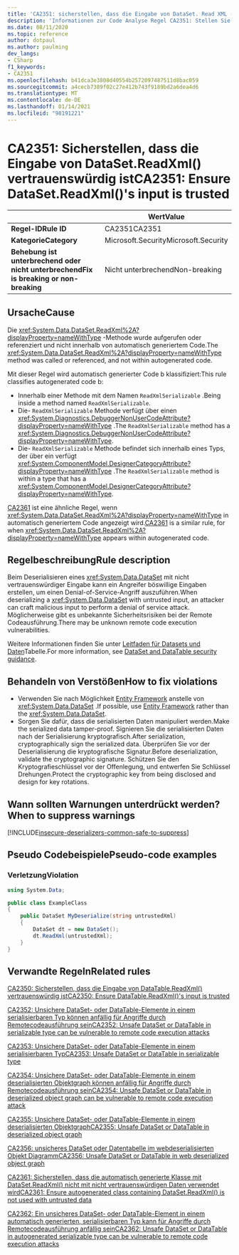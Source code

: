 ```yaml
---
title: 'CA2351: sicherstellen, dass die Eingabe von DataSet. Read XML () vertrauenswürdig ist (Code Analyse)'
description: 'Informationen zur Code Analyse Regel CA2351: Stellen Sie sicher, dass die Eingabe von DataSet. Read XML () vertrauenswürdig ist.'
ms.date: 08/11/2020
ms.topic: reference
author: dotpaul
ms.author: paulming
dev_langs:
- CSharp
f1_keywords:
- CA2351
ms.openlocfilehash: b41dca3e3808d40554b2572097487511d8bac059
ms.sourcegitcommit: a4cecb7389f02c27e412b743f9189bd2a6dea4d6
ms.translationtype: MT
ms.contentlocale: de-DE
ms.lasthandoff: 01/14/2021
ms.locfileid: "98191221"
---
```

# <a name="ca2351-ensure-datasetreadxmls-input-is-trusted"></a><span data-ttu-id="e80df-103">CA2351: Sicherstellen, dass die Eingabe von DataSet.ReadXml() vertrauenswürdig ist</span><span class="sxs-lookup"><span data-stu-id="e80df-103">CA2351: Ensure DataSet.ReadXml()'s input is trusted</span></span>

| | <span data-ttu-id="e80df-104">Wert</span><span class="sxs-lookup"><span data-stu-id="e80df-104">Value</span></span> |
|-|-|
| <span data-ttu-id="e80df-105">**Regel-ID**</span><span class="sxs-lookup"><span data-stu-id="e80df-105">**Rule ID**</span></span> |<span data-ttu-id="e80df-106">CA2351</span><span class="sxs-lookup"><span data-stu-id="e80df-106">CA2351</span></span>|
| <span data-ttu-id="e80df-107">**Kategorie**</span><span class="sxs-lookup"><span data-stu-id="e80df-107">**Category**</span></span> |<span data-ttu-id="e80df-108">Microsoft.Security</span><span class="sxs-lookup"><span data-stu-id="e80df-108">Microsoft.Security</span></span>|
| <span data-ttu-id="e80df-109">**Behebung ist unterbrechend oder nicht unterbrechend**</span><span class="sxs-lookup"><span data-stu-id="e80df-109">**Fix is breaking or non-breaking**</span></span> |<span data-ttu-id="e80df-110">Nicht unterbrechend</span><span class="sxs-lookup"><span data-stu-id="e80df-110">Non-breaking</span></span>|

## <a name="cause"></a><span data-ttu-id="e80df-111">Ursache</span><span class="sxs-lookup"><span data-stu-id="e80df-111">Cause</span></span>

<span data-ttu-id="e80df-112">Die <xref:System.Data.DataSet.ReadXml%2A?displayProperty=nameWithType> -Methode wurde aufgerufen oder referenziert und nicht innerhalb von automatisch generiertem Code.</span><span class="sxs-lookup"><span data-stu-id="e80df-112">The <xref:System.Data.DataSet.ReadXml%2A?displayProperty=nameWithType> method was called or referenced, and not within autogenerated code.</span></span>

<span data-ttu-id="e80df-113">Mit dieser Regel wird automatisch generierter Code b klassifiziert:</span><span class="sxs-lookup"><span data-stu-id="e80df-113">This rule classifies autogenerated code b:</span></span>

- <span data-ttu-id="e80df-114">Innerhalb einer Methode mit dem Namen `ReadXmlSerializable` .</span><span class="sxs-lookup"><span data-stu-id="e80df-114">Being inside a method named `ReadXmlSerializable`.</span></span>
- <span data-ttu-id="e80df-115">Die- `ReadXmlSerializable` Methode verfügt über einen <xref:System.Diagnostics.DebuggerNonUserCodeAttribute?displayProperty=nameWithType> .</span><span class="sxs-lookup"><span data-stu-id="e80df-115">The `ReadXmlSerializable` method has a <xref:System.Diagnostics.DebuggerNonUserCodeAttribute?displayProperty=nameWithType>.</span></span>
- <span data-ttu-id="e80df-116">Die- `ReadXmlSerializable` Methode befindet sich innerhalb eines Typs, der über ein verfügt <xref:System.ComponentModel.DesignerCategoryAttribute?displayProperty=nameWithType> .</span><span class="sxs-lookup"><span data-stu-id="e80df-116">The `ReadXmlSerializable` method is within a type that has a <xref:System.ComponentModel.DesignerCategoryAttribute?displayProperty=nameWithType>.</span></span>

<span data-ttu-id="e80df-117">[CA2361](ca2361.md) ist eine ähnliche Regel, wenn <xref:System.Data.DataSet.ReadXml%2A?displayProperty=nameWithType> in automatisch generiertem Code angezeigt wird.</span><span class="sxs-lookup"><span data-stu-id="e80df-117">[CA2361](ca2361.md) is a similar rule, for when <xref:System.Data.DataSet.ReadXml%2A?displayProperty=nameWithType> appears within autogenerated code.</span></span>

## <a name="rule-description"></a><span data-ttu-id="e80df-118">Regelbeschreibung</span><span class="sxs-lookup"><span data-stu-id="e80df-118">Rule description</span></span>

<span data-ttu-id="e80df-119">Beim Deserialisieren eines <xref:System.Data.DataSet> mit nicht vertrauenswürdiger Eingabe kann ein Angreifer böswillige Eingaben erstellen, um einen Denial-of-Service-Angriff auszuführen.</span><span class="sxs-lookup"><span data-stu-id="e80df-119">When deserializing a <xref:System.Data.DataSet> with untrusted input, an attacker can craft malicious input to perform a denial of service attack.</span></span> <span data-ttu-id="e80df-120">Möglicherweise gibt es unbekannte Sicherheitsrisiken bei der Remote Codeausführung.</span><span class="sxs-lookup"><span data-stu-id="e80df-120">There may be unknown remote code execution vulnerabilities.</span></span>

<span data-ttu-id="e80df-121">Weitere Informationen finden Sie unter [Leitfaden für Datasets und Daten](../../../framework/data/adonet/dataset-datatable-dataview/security-guidance.md)Tabelle.</span><span class="sxs-lookup"><span data-stu-id="e80df-121">For more information, see [DataSet and DataTable security guidance](../../../framework/data/adonet/dataset-datatable-dataview/security-guidance.md).</span></span>

## <a name="how-to-fix-violations"></a><span data-ttu-id="e80df-122">Behandeln von Verstößen</span><span class="sxs-lookup"><span data-stu-id="e80df-122">How to fix violations</span></span>

- <span data-ttu-id="e80df-123">Verwenden Sie nach Möglichkeit [Entity Framework](/ef/) anstelle von <xref:System.Data.DataSet> .</span><span class="sxs-lookup"><span data-stu-id="e80df-123">If possible, use [Entity Framework](/ef/) rather than the <xref:System.Data.DataSet>.</span></span>
- <span data-ttu-id="e80df-124">Sorgen Sie dafür, dass die serialisierten Daten manipuliert werden.</span><span class="sxs-lookup"><span data-stu-id="e80df-124">Make the serialized data tamper-proof.</span></span> <span data-ttu-id="e80df-125">Signieren Sie die serialisierten Daten nach der Serialisierung kryptografisch.</span><span class="sxs-lookup"><span data-stu-id="e80df-125">After serialization, cryptographically sign the serialized data.</span></span> <span data-ttu-id="e80df-126">Überprüfen Sie vor der Deserialisierung die kryptografische Signatur.</span><span class="sxs-lookup"><span data-stu-id="e80df-126">Before deserialization, validate the cryptographic signature.</span></span> <span data-ttu-id="e80df-127">Schützen Sie den Kryptografieschlüssel vor der Offenlegung, und entwerfen Sie Schlüssel Drehungen.</span><span class="sxs-lookup"><span data-stu-id="e80df-127">Protect the cryptographic key from being disclosed and design for key rotations.</span></span>

## <a name="when-to-suppress-warnings"></a><span data-ttu-id="e80df-128">Wann sollten Warnungen unterdrückt werden?</span><span class="sxs-lookup"><span data-stu-id="e80df-128">When to suppress warnings</span></span>

[!INCLUDE[insecure-deserializers-common-safe-to-suppress](~/includes/code-analysis/insecure-deserializers-common-safe-to-suppress.md)]

## <a name="pseudo-code-examples"></a><span data-ttu-id="e80df-129">Pseudo Codebeispiele</span><span class="sxs-lookup"><span data-stu-id="e80df-129">Pseudo-code examples</span></span>

### <a name="violation"></a><span data-ttu-id="e80df-130">Verletzung</span><span class="sxs-lookup"><span data-stu-id="e80df-130">Violation</span></span>

```csharp
using System.Data;

public class ExampleClass
{
    public DataSet MyDeserialize(string untrustedXml)
    {
        DataSet dt = new DataSet();
        dt.ReadXml(untrustedXml);
    }
}
```

## <a name="related-rules"></a><span data-ttu-id="e80df-131">Verwandte Regeln</span><span class="sxs-lookup"><span data-stu-id="e80df-131">Related rules</span></span>

[<span data-ttu-id="e80df-132">CA2350: Sicherstellen, dass die Eingabe von DataTable.ReadXml() vertrauenswürdig ist</span><span class="sxs-lookup"><span data-stu-id="e80df-132">CA2350: Ensure DataTable.ReadXml()'s input is trusted</span></span>](ca2350.md)

[<span data-ttu-id="e80df-133">CA2352: Unsichere DataSet- oder DataTable-Elemente in einem serialisierbaren Typ können anfällig für Angriffe durch Remotecodeausführung sein</span><span class="sxs-lookup"><span data-stu-id="e80df-133">CA2352: Unsafe DataSet or DataTable in serializable type can be vulnerable to remote code execution attacks</span></span>](ca2352.md)

[<span data-ttu-id="e80df-134">CA2353: Unsichere DataSet- oder DataTable-Elemente in einem serialisierbaren Typ</span><span class="sxs-lookup"><span data-stu-id="e80df-134">CA2353: Unsafe DataSet or DataTable in serializable type</span></span>](ca2353.md)

[<span data-ttu-id="e80df-135">CA2354: Unsichere DataSet- oder DataTable-Elemente in einem deserialisierten Objektgraph können anfällig für Angriffe durch Remotecodeausführung sein</span><span class="sxs-lookup"><span data-stu-id="e80df-135">CA2354: Unsafe DataSet or DataTable in deserialized object graph can be vulnerable to remote code execution attack</span></span>](ca2354.md)

[<span data-ttu-id="e80df-136">CA2355: Unsichere DataSet- oder DataTable-Elemente in einem deserialisierten Objektgraph</span><span class="sxs-lookup"><span data-stu-id="e80df-136">CA2355: Unsafe DataSet or DataTable in deserialized object graph</span></span>](ca2355.md)

[<span data-ttu-id="e80df-137">CA2356: unsicheres DataSet oder Datentabelle im webdeserialisierten Objekt Diagramm</span><span class="sxs-lookup"><span data-stu-id="e80df-137">CA2356: Unsafe DataSet or DataTable in web deserialized object graph</span></span>](ca2356.md)

[<span data-ttu-id="e80df-138">CA2361: Sicherstellen, dass die automatisch generierte Klasse mit DataSet.ReadXml() nicht mit nicht vertrauenswürdigen Daten verwendet wird</span><span class="sxs-lookup"><span data-stu-id="e80df-138">CA2361: Ensure autogenerated class containing DataSet.ReadXml() is not used with untrusted data</span></span>](ca2361.md)

[<span data-ttu-id="e80df-139">CA2362: Ein unsicheres DataSet- oder DataTable-Element in einem automatisch generierten, serialisierbaren Typ kann für Angriffe durch Remotecodeausführung anfällig sein</span><span class="sxs-lookup"><span data-stu-id="e80df-139">CA2362: Unsafe DataSet or DataTable in autogenerated serializable type can be vulnerable to remote code execution attacks</span></span>](ca2362.md)
